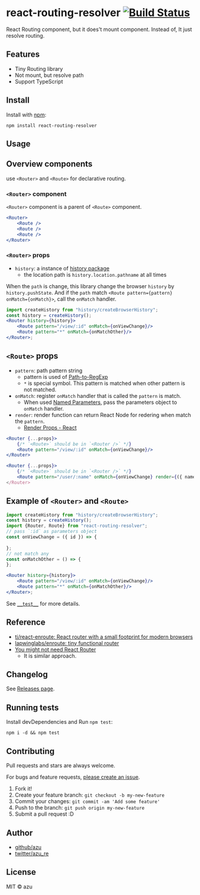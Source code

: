 # react-routing-resolver [![Build Status](https://travis-ci.org/azu/react-routing-resolver.svg?branch=master)](https://travis-ci.org/azu/react-routing-resolver)

React Routing component, but it does't mount component. 
Instead of, It just resolve routing.

## Features

- Tiny Routing library
- Not mount, but resolve path
- Support TypeScript

## Install

Install with [npm](https://www.npmjs.com/):

    npm install react-routing-resolver

## Usage

## Overview components

use `<Router>` and `<Route>` for declarative routing.

### `<Router>` component

`<Router>` component is a parent of `<Route>` component.

```jsx
<Router>
    <Route />
    <Route />
    <Route />
</Router>
```

### `<Router>` props

- `history`: a instance of [history package](https://github.com/ReactTraining/history)
    - the location path is `history.location.pathname` at all times

When the `path` is change, this library change the browser `history` by `history.pushState`.
And if the `path` match `<Route pattern={pattern} onMatch={onMatch}>`, call the `onMatch` handler.

```jsx
import createHistory from "history/createBrowserHistory";
const history = createHistory();
<Router history={history}>
    <Route pattern="/view/:id" onMatch={onViewChange}/>
    <Route pattern="*" onMatch={onMatchOther}/>
</Router>;
```

## `<Route>` props

- `pattern`: path pattern string
  - pattern is used of [Path-to-RegExp](https://github.com/pillarjs/path-to-regexp "Path-to-RegExp")
  - `*` is special symbol. This pattern is matched when other pattern is not matched.
- `onMatch`: register `onMatch` handler that is called the `pattern` is match.
  - When used [Named Parameters](https://github.com/pillarjs/path-to-regexp "Named Parameters"), pass the parameters object to `onMatch` handler.
- `render`: render function can return React Node for redering when match the `pattern`.
    - [Render Props - React](https://reactjs.org/docs/render-props.html)

```jsx
<Router {...props}>
    {/* `<Route>` should be in `<Router />` */}
    <Route pattern="/view/:id" onMatch={onViewChange}/>
</Router>
```

```jsx
<Router {...props}>
    {/* `<Route>` should be in `<Router />` */}
    <Route pattern="/user/:name" onMatch={onViewChange} render={({ name }) => <h1>{name}</h1}/>
</Router>
```

## Example of `<Router>` and `<Route>`

```jsx
import createHistory from "history/createBrowserHistory";
const history = createHistory();
import {Router, Route} from "react-routing-resolver";
// pass `:id` as parameters object
const onViewChange = ({ id }) => {
  
};
// not match any
const onMatchOther = () => {
};

<Router history={history}>
    <Route pattern="/view/:id" onMatch={onViewChange}/>
    <Route pattern="*" onMatch={onMatchOther}/>
</Router>;
```

See [`__test__`](./src/__test__) for more details.

## Reference

- [tj/react-enroute: React router with a small footprint for modern browsers](https://github.com/tj/react-enroute)
- [lapwinglabs/enroute: tiny functional router](https://github.com/lapwinglabs/enroute)
- [You might not need React Router](https://medium.freecodecamp.com/you-might-not-need-react-router-38673620f3d)
    - It is similar approach.

## Changelog

See [Releases page](https://github.com/azu/react-routing-resolver/releases).

## Running tests

Install devDependencies and Run `npm test`:

    npm i -d && npm test

## Contributing

Pull requests and stars are always welcome.

For bugs and feature requests, [please create an issue](https://github.com/azu/react-routing-resolver/issues).

1. Fork it!
2. Create your feature branch: `git checkout -b my-new-feature`
3. Commit your changes: `git commit -am 'Add some feature'`
4. Push to the branch: `git push origin my-new-feature`
5. Submit a pull request :D

## Author

- [github/azu](https://github.com/azu)
- [twitter/azu_re](https://twitter.com/azu_re)

## License

MIT © azu
